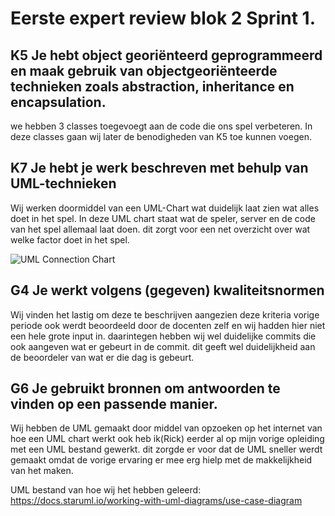 # Eerste expert review blok 2 Sprint 1.

## K5 Je hebt object georiënteerd geprogrammeerd en maak gebruik van objectgeoriënteerde technieken zoals abstraction, inheritance en encapsulation. 
we hebben 3 classes toegevoegt aan de code die ons spel verbeteren. In deze classes gaan wij later de benodigheden van K5 toe kunnen voegen.

## K7 Je hebt je werk beschreven met behulp van UML-technieken
Wij werken doormiddel van een UML-Chart wat duidelijk laat zien wat alles doet in het spel. In deze UML chart staat wat de speler, server en de code van het spel allemaal laat doen. dit zorgt voor een net overzicht over wat welke factor doet in het spel.

![UML Connection Chart](KUUYIIDUUGOO92/docs/images/UMLConnectionChart.png)

## G4 Je werkt volgens (gegeven) kwaliteitsnormen
Wij vinden het lastig om deze te beschrijven aangezien deze kriteria vorige periode ook werdt beoordeeld door de docenten zelf en wij hadden hier niet een hele grote input in. daarintegen hebben wij wel duidelijke commits die ook aangeven wat er gebeurt in de commit. dit geeft wel duidelijkheid aan de beoordeler van wat er die dag is gebeurt.

## G6 Je gebruikt bronnen om antwoorden te vinden op een passende manier. 
Wij hebben de UML gemaakt door middel van opzoeken op het internet van hoe een UML chart werkt ook heb ik(Rick) eerder al op mijn vorige opleiding met een UML bestand gewerkt. dit zorgde er voor dat de UML sneller werdt gemaakt omdat de vorige ervaring er mee erg hielp met de makkelijkheid van het maken.

UML bestand van hoe wij het hebben geleerd: https://docs.staruml.io/working-with-uml-diagrams/use-case-diagram